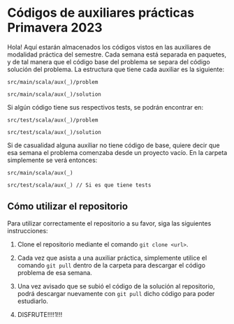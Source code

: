 # Códigos de auxiliares prácticas Primavera 2023

Hola! Aquí estarán almacenados los códigos vistos en las auxiliares de modalidad práctica del semestre. Cada semana está separada en paquetes, y
de tal manera que el código base del problema se separa del código solución del problema. La estructura que tiene cada auxiliar es la siguiente:

```
src/main/scala/aux(_)/problem

src/main/scala/aux(_)/solution
```

Si algún código tiene sus respectivos tests, se podrán encontrar en:

```
src/test/scala/aux(_)/problem

src/test/scala/aux(_)/solution
```

Si de casualidad alguna auxiliar no tiene código de base, quiere decir que esa semana el problema comenzaba desde un proyecto vacío. En la
carpeta simplemente se verá entonces:

```
src/main/scala/aux(_)

src/test/scala/aux(_) // Si es que tiene tests
```

## Cómo utilizar el repositorio

Para utilizar correctamente el repositorio a su favor, siga las siguientes instrucciones:

1. Clone el repositorio mediante el comando ``git clone <url>``.

2. Cada vez que asista a una auxiliar práctica, simplemente utilice el comando ``git pull`` dentro de la carpeta para descargar el código problema
   de esa semana.
   
3. Una vez avisado que se subió el código de la solución al repositorio, podrá descargar nuevamente con ``git pull`` dicho código para poder
   estudiarlo.

4. DISFRUTE!!!!1!!!

